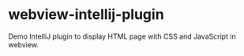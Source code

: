 # webview-intellij-plugin
Demo IntelliJ plugin to display HTML page with CSS and JavaScript in webview.
